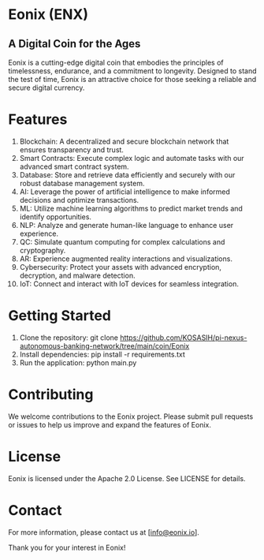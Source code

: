 # Eonix (ENX)

## A Digital Coin for the Ages

Eonix is a cutting-edge digital coin that embodies the principles of timelessness, endurance, and a commitment to longevity. Designed to stand the test of time, Eonix is an attractive choice for those seeking a reliable and secure digital currency.

# Features

1. Blockchain: A decentralized and secure blockchain network that ensures transparency and trust.
2. Smart Contracts: Execute complex logic and automate tasks with our advanced smart contract system.
3. Database: Store and retrieve data efficiently and securely with our robust database management system.
4. AI: Leverage the power of artificial intelligence to make informed decisions and optimize transactions.
5. ML: Utilize machine learning algorithms to predict market trends and identify opportunities.
5. NLP: Analyze and generate human-like language to enhance user experience.
6. QC: Simulate quantum computing for complex calculations and cryptography.
7. AR: Experience augmented reality interactions and visualizations.
8. Cybersecurity: Protect your assets with advanced encryption, decryption, and malware detection.
9. IoT: Connect and interact with IoT devices for seamless integration.

# Getting Started

1. Clone the repository: git clone https://github.com/KOSASIH/pi-nexus-autonomous-banking-network/tree/main/coin/Eonix
2. Install dependencies: pip install -r requirements.txt
3. Run the application: python main.py

# Contributing

We welcome contributions to the Eonix project. Please submit pull requests or issues to help us improve and expand the features of Eonix.

# License

Eonix is licensed under the Apache 2.0 License. See LICENSE for details.

# Contact

For more information, please contact us at [info@eonix.io].

Thank you for your interest in Eonix!
